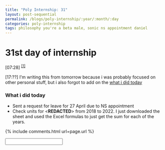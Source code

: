 ```yaml
---
title: "Poly Internship: 31"
layout: post-sequential
permalink: /blogs/poly-internship/:year/:month/:day
categories: poly-internship
tags: philosophy you're a beta male, sonic ns appointment daniel
---
```

# 31st day of internship

<span class="timestamp">[07:28]</span> <sup><a href='#1'>[1]</a></sup>

<span class="timestamp">[17:??]</span> I'm writing this from tomorrow because i was probably focused on other personal stuff, but i also forgot to add on the [what i did today](#what-i-did-today)

### What i did today
* Sent a request for leave for 27 April due to NS appointment
* Check units for <span class="disable-selection" ondblclick="this.innerHTML='Daniel Teo & Associates Pte Ltd'">&lt;<b>REDACTED</b>&gt;</span> from 2018 to 2022. I just downloaded the sheet and used the Excel formulas to just get the sum for each of the years. 

{% include comments.html url=page.url %}

<input id="password-input" type="password" class="text-secret" onkeyup="unlock()" autocomplete="off">

<span class="disable-selection" id="truth" style="display:none;"><sup id='1'>[1]</sup> whilst taking a shower earlier, my mind teetered between which route of life i am gonna take. during the long weekend, the community of the church has helped so much in reminding how valuable this community is. so now between the church and my flesh i have to choose. my soul still suffers but not as much as last week. now i have to ask myself this: where is God in the picture?</span>
